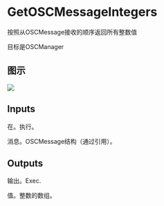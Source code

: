 # GetOSCMessageIntegers

按照从OSCMessage接收的顺序返回所有整数值

目标是OSCManager

## 图示

![]($-20221218-18055091.png)

## Inputs

在。执行。

消息。OSCMessage结构（通过引用）。 

## Outputs

输出。Exec.

值。整数的数组。
